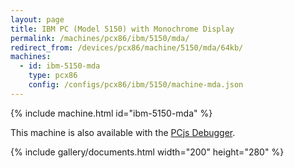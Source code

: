 ```yaml
---
layout: page
title: IBM PC (Model 5150) with Monochrome Display
permalink: /machines/pcx86/ibm/5150/mda/
redirect_from: /devices/pcx86/machine/5150/mda/64kb/
machines:
  - id: ibm-5150-mda
    type: pcx86
    config: /configs/pcx86/ibm/5150/machine-mda.json
---
```


{% include machine.html id="ibm-5150-mda" %}

This machine is also available with the <a href="debugger/" onclick="pcjsOnClick(this)">PCjs Debugger</a>.

{% include gallery/documents.html width="200" height="280" %}
